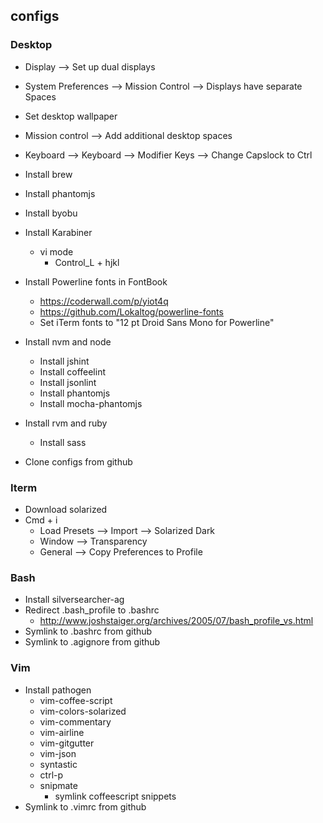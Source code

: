 ## configs

### Desktop
* Display --> Set up dual displays
* System Preferences --> Mission Control --> Displays have separate Spaces 
* Set desktop wallpaper
* Mission control --> Add additional desktop spaces
* Keyboard --> Keyboard --> Modifier Keys --> Change Capslock to Ctrl
* Install brew
* Install phantomjs
* Install byobu
* Install Karabiner
  * vi mode
    * Control_L + hjkl
* Install Powerline fonts in FontBook
  * https://coderwall.com/p/yiot4q
  * https://github.com/Lokaltog/powerline-fonts
  * Set iTerm fonts to "12 pt Droid Sans Mono for Powerline" 
* Install nvm and node
  * Install jshint
  * Install coffeelint
  * Install jsonlint
  * Install phantomjs
  * Install mocha-phantomjs
* Install rvm and ruby
  * Install sass

* Clone configs from github

### Iterm
* Download solarized
* Cmd + i
  * Load Presets --> Import --> Solarized Dark
  * Window --> Transparency
  * General --> Copy Preferences to Profile

### Bash
* Install silversearcher-ag
* Redirect .bash_profile to .bashrc
  * http://www.joshstaiger.org/archives/2005/07/bash_profile_vs.html
* Symlink to .bashrc from github
* Symlink to .agignore from github

### Vim
* Install pathogen
  * vim-coffee-script
  * vim-colors-solarized
  * vim-commentary
  * vim-airline
  * vim-gitgutter
  * vim-json
  * syntastic
  * ctrl-p
  * snipmate
    * symlink coffeescript snippets
* Symlink to .vimrc from github
